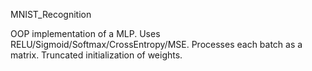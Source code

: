 MNIST_Recognition

OOP implementation of a MLP. Uses RELU/Sigmoid/Softmax/CrossEntropy/MSE.
Processes each batch as a matrix. Truncated initialization of weights.

